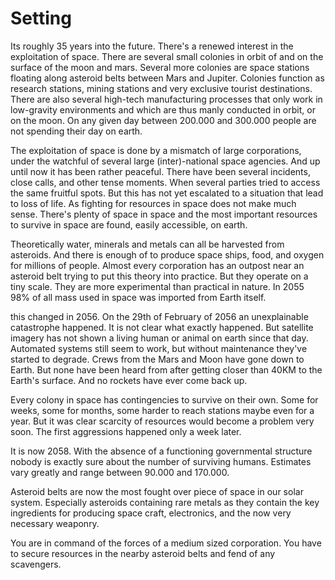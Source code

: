 # Setting

Its roughly 35 years into the future. There's a renewed interest in the exploitation of space. There are several small colonies in orbit of and on the surface of the moon and mars. Several more colonies are space stations floating along asteroid belts between Mars and Jupiter. Colonies function as research stations, mining stations and very exclusive tourist destinations. There are also several high-tech manufacturing processes that only work in low-gravity environments and which are thus manly conducted in orbit, or on the moon. On any given day between 200.000 and 300.000 people are not spending their day on earth. 

The exploitation of space is done by a mismatch of large corporations, under the watchful of several large (inter)-national space agencies. And up until now it has been rather peaceful. There have been several incidents, close calls, and other tense moments. When several parties tried to access the same fruitful spots. But this has not yet escalated to a situation that lead to loss of life. As fighting for resources in space does not make much sense. There's plenty of space in space and the most important resources to survive in space are found, easily accessible, on earth. 

Theoretically water, minerals and metals can all be harvested from asteroids. And there is enough of to produce space ships, food, and oxygen for millions of people. Almost every corporation has an outpost near an asteroid belt trying to put this theory into practice. But they operate on a tiny scale. They are more experimental than practical in nature. In 2055 98% of all mass used in space was imported from Earth itself.

this changed in 2056. On the 29th of February of 2056 an unexplainable catastrophe happened. It is not clear what exactly happened. But satellite imagery has not shown a living human or animal on earth since that day. Automated systems still seem to work, but without maintenance they've started to degrade. Crews from the Mars and Moon have gone down to Earth. But none have been heard from after getting closer than 40KM to the Earth's surface. And no rockets have ever come back up.

Every colony in space has contingencies to survive on their own. Some for weeks, some for months, some harder to reach stations maybe even for a year. But it was clear scarcity of resources would become a problem very soon. The first aggressions happened only a week later. 

It is now 2058. With the absence of a functioning governmental structure nobody is exactly sure about the number of surviving humans. Estimates vary greatly and range between 90.000 and 170.000. 

Asteroid belts are now the most fought over piece of space in our solar system. Especially asteroids containing rare metals as they contain the key ingredients for producing space craft, electronics, and the now very necessary weaponry.

You are in command of the forces of a medium sized corporation. You have to secure resources in the nearby asteroid belts and fend of any scavengers. 